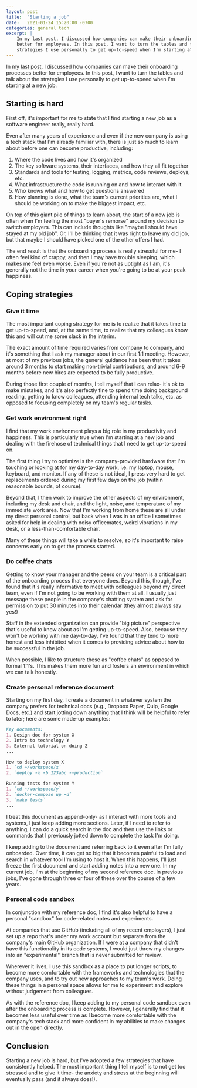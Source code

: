 ```yaml
---
layout: post
title:  "Starting a job"
date:   2021-01-24 15:20:00 -0700
categories: general tech
excerpt: |
    In my last post, I discussed how companies can make their onboarding processes
    better for employees. In this post, I want to turn the tables and talk about the
    strategies I use personally to get up-to-speed when I'm starting at a new job.
---
```


In my [last post](/blog/great-engineer-onboarding), I discussed how companies can
make their onboarding processes better for employees. In this post, I want to turn
the tables and talk about the strategies I use personally to get up-to-speed when
I'm starting at a new job.

## Starting is hard

First off, it's important for me to state that I find starting a new
job as a software engineer really, really hard.

Even after many years of experience and even if the new company is using a tech
stack that I'm already familiar with, there is
just so much to learn about before one can become productive, including:

1. Where the code lives and how it's organized
2. The key software systems, their interfaces, and how they all fit together
3. Standards and tools for testing, logging, metrics, code reviews, deploys, etc.
4. What infrastructure the code is running on and how to interact with it
5. Who knows what and how to get questions answered
6. How planning is done, what the team's current priorities are, what I should
  be working on to make the biggest impact, etc.

On top of this giant pile of things to learn about, the start of a new job
is often when I'm feeling the most "buyer's remorse" around my decision to
switch employers. This can include thoughts like "maybe I should have stayed at my
old job". Or, I'll be thinking that it was right to leave my old job, but that
maybe I should have picked one of the other offers I had.

The end result is that the onboarding process is really stressful for me- I
often feel kind of crappy, and then I may have trouble sleeping, which makes
me feel even worse. Even if you're not as uptight as I am, it's generally not
the time in your career when you're going to be at your peak happiness.

## Coping strategies

### Give it time

The most important coping strategy for me is to realize that it takes time to get
up-to-speed, and, at the same time, to realize that my colleagues know this
and will cut me some slack in the interim.

The exact amount of time required varies from company to company, and it's
something that I ask my manager about in our first 1:1 meeting. However,
at most of my previous jobs, the general guidance has been that it takes around
3 months to start making non-trivial contributions, and around 6-9 months before
new hires are expected to be fully productive.

During those first couple of months, I tell myself that I can relax- it's ok to make
mistakes, and it's also perfectly fine to spend time doing background reading,
getting to know colleagues, attending internal tech talks, etc. as opposed to focusing
completely on my team's regular tasks.

### Get work environment right

I find that my work environment plays a big role in my productivity and happiness.
This is particularly true when I'm starting at a new job and dealing with the
firehose of technical things that I need to get up-to-speed on.

The first thing I try to optimize is the company-provided hardware that I'm touching
or looking at for my day-to-day work, i.e. my laptop, mouse, keyboard, and monitor.
If any of these is not ideal, I press very hard to get replacements ordered during
my first few days on the job (within reasonable bounds, of course).

Beyond that, I then work to improve the other aspects of my environment, including
my desk and chair, and the light, noise, and temperature of my immediate work area.
Now that I'm working from home these are all under my direct personal control, but
back when I was in an office I sometimes asked for help in dealing with noisy
officemates, weird vibrations in my desk, or a less-than-comfortable chair.

Many of these things will take a while to resolve, so it's important to raise
concerns early on to get the process started.

### Do coffee chats

Getting to know your manager and the peers on your team is a critical part
of the onboarding process that everyone does. Beyond this, though, I've found that
it's really informative to meet with colleagues beyond my direct team, even if I'm
not going to be working with them at all. I usually just message these people
in the company's chatting system and ask for permission to put 30 minutes into their
calendar (they almost always say yes!)

Staff in the extended organization can provide "big picture" perspective
that's useful to know about as I'm getting up-to-speed. Also, because they won't
be working with me day-to-day, I've found that they tend to more honest and less
inhibited when it comes to providing advice about how to be successful in the job.

When possible, I like to structure these as "coffee chats" as opposed to formal
1:1's. This makes them more fun and fosters an environment in which we can
talk honestly.

### Create personal reference document

Starting on my first day, I create a document in whatever system the company
prefers for technical docs (e.g., Dropbox Paper, Quip, Google Docs, etc.) and
start jotting down anything that I think will be helpful to refer to later;
here are some made-up examples:

```markdown
Key documents:
1. Design doc for system X
2. Intro to technology Y
3. External tutorial on doing Z
...

How to deploy system X
1. `cd ~/workspace/x`
2. `deploy -x -b 123abc --production`

Running tests for system Y
1. `cd ~/workspace/y`
2. `docker-compose up -d`
3. `make tests`
...
```

I treat this document as append-only- as I interact with more tools and systems, I
just keep adding more sections. Later, if I need to refer to anything, I can do a
quick search in the doc and then use the links or commands that I previously
jotted down to complete the task I'm doing.

I keep adding to the document and referring back to it even after I'm fully onboarded. Over
time, it can get so big that it becomes painful to load and search in whatever tool I'm using to
host it. When this happens, I'll just freeze the first document and start adding notes into
a new one. In my current job, I'm at the beginning of my second reference doc. In previous
jobs, I've gone through three or four of these over the course of a few years.

### Personal code sandbox

In conjunction with my reference doc, I find it's also helpful to have a personal
"sandbox" for code-related notes and experiments.

At companies that use GitHub (including all of my recent employers), I just
set up a repo that's under my work account but separate from the
company's main GitHub organization. If I were at a company that didn't have this
functionality in its code systems, I would just throw my changes into an
"experimental" branch that is never submitted for review.

Wherever it lives, I use this sandbox as a place to put longer scripts, to become more
comfortable with the frameworks and technologies that the company uses, and to try out
new approaches to my team's work. Doing these things in a personal space allows for me
to experiment and explore without judgement from colleagues.

As with the reference doc, I keep adding to my personal code sandbox even after the
onboarding process is complete. However, I generally find that it becomes less useful over
time as I become more comfortable with the company's tech stack and more confident in
my abilities to make changes out in the open directly.

## Conclusion

Starting a new job is hard, but I've adopted a few strategies that have consistently helped.
The most important thing I tell myself is to not get too stressed and to give it time-
the anxiety and stress at the beginning will eventually pass (and it always does!).
